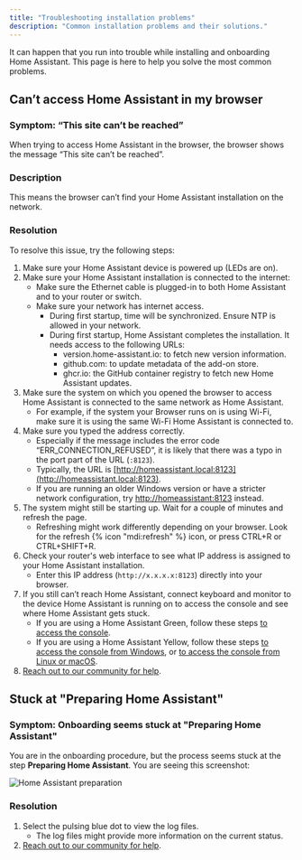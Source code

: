 ```yaml
---
title: "Troubleshooting installation problems"
description: "Common installation problems and their solutions."
---
```


It can happen that you run into trouble while installing and onboarding Home Assistant. This page is here to help you solve the most common problems.

## Can’t access Home Assistant in my browser

### Symptom: “This site can’t be reached”

When trying to access Home Assistant in the browser, the browser shows the message “This site can’t be reached”.

### Description

This means the browser can’t find your Home Assistant installation on the network.

### Resolution

To resolve this issue, try the following steps:

1. Make sure your Home Assistant device is powered up (LEDs are on).
2. Make sure your Home Assistant installation is connected to the internet:
   - Make sure the Ethernet cable is plugged-in to both Home Assistant and to your router or switch.
   - Make sure your network has internet access.
     - During first startup, time will be synchronized. Ensure NTP is allowed in your network.
     - During first startup, Home Assistant completes the installation. It needs access to the following URLs:
       - version.home-assistant.io: to fetch new version information.
       - github.com: to update metadata of the add-on store.
       - ghcr.io: the GitHub container registry to fetch new Home Assistant updates.
3. Make sure the system on which you opened the browser to access Home Assistant is connected to the same network as Home Assistant.
   - For example, if the system your Browser runs on is using Wi-Fi, make sure it is using the same Wi-Fi Home Assistant is connected to.
4. Make sure you typed the address correctly.
   - Especially if the message includes the error code “ERR_CONNECTION_REFUSED”, it is likely that there was a typo in the port part of the URL (`:8123`).
   - Typically, the URL is [http://homeassistant.local:8123](http://homeassistant.local:8123).
   - If you are running an older Windows version or have a stricter network configuration, try [http://homeassistant:8123](http://homeassistant:8123) instead.
5. The system might still be starting up. Wait for a couple of minutes and refresh the page.
   - Refreshing might work differently depending on your browser. Look for the refresh {% icon "mdi:refresh" %} icon, or press CTRL+R or CTRL+SHIFT+R.
6. Check your router's web interface to see what IP address is assigned to your Home Assistant installation.
   - Enter this IP address (`http://x.x.x.x:8123`) directly into your browser.
7. If you still can’t reach Home Assistant, connect keyboard and monitor to the device Home Assistant is running on to access the console and see where Home Assistant gets stuck.
   - If you are using a Home Assistant Green, follow these steps [to access the console](https://green.home-assistant.io/guides/use-terminal/).
   - If you are using a Home Assistant Yellow, follow these steps [to access the console from Windows](https://yellow.home-assistant.io/guides/use-serial-console-windows/), or [to access the console from Linux or macOS](https://yellow.home-assistant.io/guides/use-serial-console-linux-macos/).
8. [Reach out to our community for help](https://www.home-assistant.io/help/).

## Stuck at "Preparing Home Assistant"

### Symptom: Onboarding seems stuck at "Preparing Home Assistant"

You are in the onboarding procedure, but the process seems stuck at the step **Preparing Home Assistant**.
You are seeing this screenshot:

![Home Assistant preparation](/images/getting-started/onboarding_preparing_01.png)

### Resolution

1. Select the pulsing blue dot to view the log files.
   - The log files might provide more information on the current status.
2. [Reach out to our community for help](https://www.home-assistant.io/help/).

